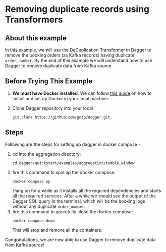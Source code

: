 # Removing duplicate records using Transformers

## About this example
In this example, we will use the DeDuplication Transformer in Dagger to remove the booking orders (as Kafka records) having duplicate `order_number`. By the end of this example we will understand how to use Dagger to remove duplicate data from Kafka source.


## Before Trying This Example


1. **We must have Docker installed**. We can follow [this guide](https://docs.docker.com/get-docker/) on how to install and set up Docker in your local machine.
2. Clone Dagger repository into your local

   ```shell
   git clone https://github.com/goto/dagger.git
   ```

## Steps

Following are the steps for setting up dagger in docker compose -

1. cd into the aggregation directory:
   ```shell
   cd dagger/quickstart/examples/aggregation/tumble_window 
   ```
2. fire this command to spin up the docker compose:
   ```shell
   docker compose up 
   ```
   Hang on for a while as it installs all the required dependencies and starts all the required services. After a while we should see the output of the Dagger SQL query in the terminal, which will be the booking logs without any duplicate `order_number`.
3. fire this command to gracefully close the docker compose:
   ```shell
   docker compose down 
   ```
   This will stop and remove all the containers.

Congratulations, we are now able to use Dagger to remove duplicate data from Kafka source!   